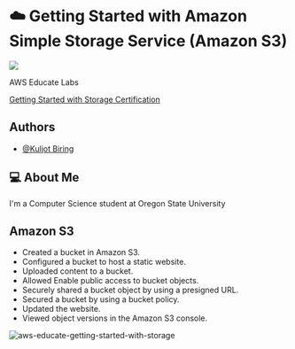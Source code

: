 
# ☁️ Getting Started with Amazon Simple Storage Service (Amazon S3)

<p align="left">
  <a href="https://skillicons.dev">
     <img src="https://skillicons.dev/icons?i=aws" />
  </a>
</p>

AWS Educate Labs

[Getting Started with Storage Certification](https://www.credly.com/badges/60befe38-987a-4916-b293-422ab1abe9eb/public_url)


## Authors

- [@Kuljot Biring](https://www.github.com/kuljotbiring)


## 💻 About Me
I'm a Computer Science student at Oregon State University


## Amazon S3

* Created a bucket in Amazon S3.
* Configured a bucket to host a static website.
* Uploaded content to a bucket.
* Allowed Enable public access to bucket objects.
* Securely shared a bucket object by using a presigned URL.
* Secured a bucket by using a bucket policy.
* Updated the website.
* Viewed object versions in the Amazon S3 console.


![aws-educate-getting-started-with-storage](https://github.com/kuljotbiring/AWS-Getting-Started-with-Storage/assets/34665034/dcfc9cd6-35fc-4e75-a04a-6f72f8403b2c)
